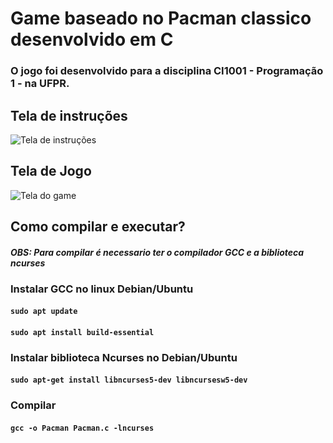 # Game baseado no Pacman classico desenvolvido em C

### O jogo foi desenvolvido para a disciplina CI1001 - Programação 1 - na UFPR.

## Tela de instruções
![Tela de instruções](https://uploaddeimagens.com.br/images/003/049/643/original/tela-instrucoes.PNG?1611418735)

## Tela de Jogo
![Tela do game](https://uploaddeimagens.com.br/images/003/049/644/full/tela-game.PNG?1611418786)


## Como compilar e executar?
  
#### _OBS: Para compilar é necessario ter o compilador GCC e a biblioteca ncurses_

### Instalar GCC no linux Debian/Ubuntu
####  `sudo apt update`
####  `sudo apt install build-essential`

### Instalar biblioteca Ncurses no Debian/Ubuntu
####  `sudo apt-get install libncurses5-dev libncursesw5-dev`
  
### Compilar
####  `gcc -o Pacman Pacman.c -lncurses`
